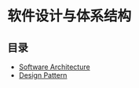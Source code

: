 # 软件设计与体系结构
## 目录
- [Software Architecture](software_architecture/software_architecture.md)
- [Design Pattern](design_pattern/design_pattern.md)